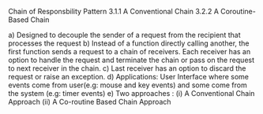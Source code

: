 Chain of Responsbility Pattern
  3.1.1 A Conventional Chain
  3.2.2 A Coroutine-Based Chain
  
  a) Designed to decouple the sender of a request from the recipient that processes the request
  b) Instead of a function directly calling another, the first function sends a request to a chain of receivers. Each receiver has an option to handle the request and terminate the chain or pass on the request to next receiver in the chain.
  c) Last receiver has an option to discard the request or raise an exception.
  d) Applications: User Interface where some events come from user(e.g: mouse and key events) and some come from the system (e.g: timer events)
  e) Two approaches :
      (i) A Conventional Chain Approach
      (ii) A Co-routine Based Chain Approach
